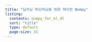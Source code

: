 ```yaml
---
title: "딥러닝 머신러닝을 위한 파이썬 Numpy"
listing:
  contents: numpy_for_ml_dl
  sort: "title"
  type: default
  page-size: 31
---
```


